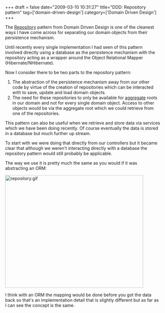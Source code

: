 +++
draft = false
date="2009-03-10 10:31:27"
title="DDD: Repository pattern"
tag=['domain-driven-design']
category=['Domain Driven Design']
+++

The <a href="http://domaindrivendesign.org/discussion/messageboardarchive/Repositories.html">Repository</a> pattern from Domain Driven Design is one of the cleanest ways I have come across for separating our domain objects from their persistence mechanism.

Until recently every single implementation I had seen of this pattern involved directly using a database as the persistence mechanism with the repository acting as a wrapper around the Object Relational Mapper (Hibernate/NHibernate).

Now I consider there to be two parts to the repository pattern:

<ol>
<li>The abstraction of the persistence mechanism away from our other code by virtue of the creation of repositories which can be interacted with to save, update and load domain objects.</li>
<li>The need for these repositories to only be available for <a href="http://domaindrivendesign.org/discussion/messageboardarchive/Aggregates.html">aggregate</a> roots in our domain and not for every single domain object. Access to other objects would be via the aggregate root which we could retrieve from one of the repositories.</li>
</ol>

This pattern can also be useful when we retrieve and store data via services which we have been doing recently. Of course eventually the data is stored in a database but much further up stream.

To start with we were doing that directly from our controllers but it became clear that although we weren't interacting directly with a database the repository pattern would still probably be applicable.

The way we use it is pretty much the same as you would if it was abstracting an ORM:

<img src="{{<siteurl>}}/uploads/2009/03/repository.gif" alt="repository.gif" border="0" width="448" height="366" />

I think with an ORM the mapping would be done before you got the data back so that's an implementation detail that is slightly different but as far as I can see the concept is the same.
